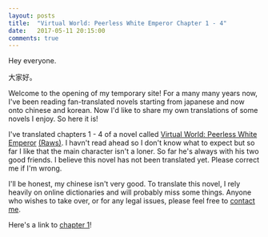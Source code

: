 ```yaml
---
layout: posts
title:  "Virtual World: Peerless White Emperor Chapter 1 - 4"
date:   2017-05-11 20:15:00
comments: true
---
```


Hey everyone.

大家好。

Welcome to the opening of my temporary site! For a many many years now, I've been reading fan-translated novels starting from japanese and now onto chinese and korean. Now I'd like to share my own translations of some novels I enjoy. So here it is!

I've translated chapters 1 - 4 of a novel called [Virtual World: Peerless White Emperor][vwpweTOC] [(Raws)][raw]. I havn't read ahead so I don't know what to expect but so far I like that the main character isn't a loner. So far he's always with his two good friends. I believe this novel has not been translated yet. Please correct me if I'm wrong. 

I'll be honest, my chinese isn't very good. To translate this novel, I rely heavily on online dictionaries and will probably miss some things. Anyone who wishes to take over, or for any legal issues, please feel free to [contact me][contact].

Here's a link to [chapter 1][vwpwe0001]!

[raw]: http://book.qidian.com/info/3332175
[contact]: {{site.url}}/contact/
[vwpweTOC]: {{site.url}}/translations/VWPWE/index.html
[vwpwe0001]: {{site.url}}/translations/VWPWE/0001.html
